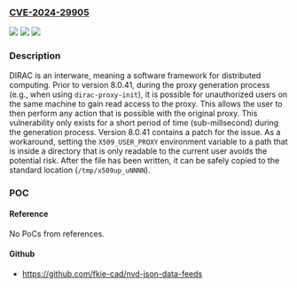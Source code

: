 ### [CVE-2024-29905](https://cve.mitre.org/cgi-bin/cvename.cgi?name=CVE-2024-29905)
![](https://img.shields.io/static/v1?label=Product&message=DIRAC&color=blue)
![](https://img.shields.io/static/v1?label=Version&message=%3C%208.0.41%20&color=brightgreen)
![](https://img.shields.io/static/v1?label=Vulnerability&message=CWE-668%3A%20Exposure%20of%20Resource%20to%20Wrong%20Sphere&color=brightgreen)

### Description

DIRAC is an interware, meaning a software framework for distributed computing. Prior to version 8.0.41, during the proxy generation process (e.g., when using `dirac-proxy-init`), it is possible for unauthorized users on the same machine to gain read access to the proxy. This allows the user to then perform any action that is possible with the original proxy. This vulnerability only exists for a short period of time (sub-millsecond) during the generation process. Version 8.0.41 contains a patch for the issue. As a workaround, setting the `X509_USER_PROXY` environment variable to a path that is inside a directory that is only readable to the current user avoids the potential risk. After the file has been written, it can be safely copied to the standard location (`/tmp/x509up_uNNNN`).

### POC

#### Reference
No PoCs from references.

#### Github
- https://github.com/fkie-cad/nvd-json-data-feeds

